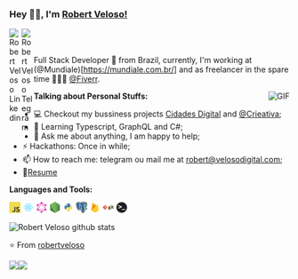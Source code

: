 ### Hey 👋🏽, I'm [Robert Veloso!](https://robertveloso.com) 

<a href="https://www.linkedin.com/in/robertveloso/">
  <img align="left" alt="Robert Veloso Linkedin" width="22px" src="https://cdn.jsdelivr.net/npm/simple-icons@v3/icons/linkedin.svg" />
</a>
<a href="https://t.me/robertveloso">
  <img align="left" alt="Robert Veloso Telegram" width="22px" src="https://cdn.jsdelivr.net/npm/simple-icons@v3/icons/telegram.svg" />
</a>

<br />
<br />

Full Stack Developer 🚀 from Brazil, currently, I'm working at (@Mundiale)[https://mundiale.com.br/] and as freelancer in the spare time 👨🏽‍💻 [@Fiverr](https://www.fiverr.com/crieativa).

<img align="right" alt="GIF" src="https://media.giphy.com/media/836HiJc7pgzy8iNXCn/giphy.gif" />
  
**Talking about Personal Stuffs:**

- 💻 Checkout my bussiness projects [Cidades Digital](https://cidadesdigital.com/) and [@Crieativa](https://crieativa.com/);
- 🌱 Learning Typescript, GraphQL and C#; 
- 💬 Ask me about anything, I am happy to help;
- ⚡️ Hackathons: Once in while;
- 📫 How to reach me: telegram ou mail me at robert@velosodigital.com;
- 📝[Resume](https://drive.google.com/file/d/1AavWIBoVNbwOhTunzQaWekFV2h0_yI4d/view?usp=sharing)

**Languages and Tools:**  

<code><img height="20" src="https://raw.githubusercontent.com/github/explore/80688e429a7d4ef2fca1e82350fe8e3517d3494d/topics/javascript/javascript.png"></code>
<code><img height="20" src="https://raw.githubusercontent.com/github/explore/80688e429a7d4ef2fca1e82350fe8e3517d3494d/topics/react/react.png"></code>
<code><img height="20" src="https://raw.githubusercontent.com/github/explore/5c058a388828bb5fde0bcafd4bc867b5bb3f26f3/topics/graphql/graphql.png"></code>
<code><img height="20" src="https://raw.githubusercontent.com/github/explore/80688e429a7d4ef2fca1e82350fe8e3517d3494d/topics/nodejs/nodejs.png"></code>
<code><img height="20" src="https://raw.githubusercontent.com/github/explore/80688e429a7d4ef2fca1e82350fe8e3517d3494d/topics/python/python.png"></code>
<code><img height="20" src="https://raw.githubusercontent.com/github/explore/80688e429a7d4ef2fca1e82350fe8e3517d3494d/topics/postgresql/postgresql.png"></code>
<code><img height="20" src="https://raw.githubusercontent.com/github/explore/80688e429a7d4ef2fca1e82350fe8e3517d3494d/topics/firebase/firebase.png"></code>
<code><img height="20" src="https://raw.githubusercontent.com/github/explore/80688e429a7d4ef2fca1e82350fe8e3517d3494d/topics/git/git.png"></code>
<code><img height="20" src="https://raw.githubusercontent.com/github/explore/80688e429a7d4ef2fca1e82350fe8e3517d3494d/topics/terminal/terminal.png"></code>



![Robert Veloso github stats](https://github-readme-stats.vercel.app/api?username=robertveloso&show_icons=true&hide_border=true)

⭐️ From [robertveloso](https://github.com/robertveloso)


<a href="https://github.com/robertveloso/americanas-meu-ticket">
  <img align="left" src="https://github-readme-stats.vercel.app/api/pin/?username=robertveloso&repo=americanas-meu-ticket" />
</a>

<a href="https://github.com/robertveloso/fastfeet">
  <img align="left" src="https://github-readme-stats.vercel.app/api/pin/?username=robertveloso&repo=fastfeet" />
</a>


